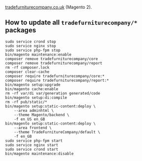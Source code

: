 [tradefurniturecompany.co.uk](https://www.tradefurniturecompany.co.uk) (Magento 2).

## How to update all `tradefurniturecompany/*` packages 
```                 
sudo service crond stop
sudo service nginx stop                
sudo service php-fpm stop
bin/magento maintenance:enable      
composer remove tradefurniturecompany/core
composer remove tradefurniturecompany/report  
rm -rf composer.lock
composer clear-cache
composer require tradefurniturecompany/core:*
composer require tradefurniturecompany/report:* 
bin/magento setup:upgrade
bin/magento cache:enable
rm -rf var/di var/generation generated/code
bin/magento setup:di:compile
rm -rf pub/static/*
bin/magento setup:static-content:deploy \
	--area adminhtml \
	--theme Magento/backend \
	-f en_US en_GB
bin/magento setup:static-content:deploy \
	--area frontend \
	--theme TradeFurnitureCompany/default \
	-f en_GB
sudo service php-fpm start
sudo service nginx start
sudo service crond start
bin/magento maintenance:disable 
```